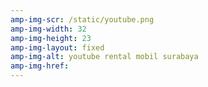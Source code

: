 ```yaml
---
amp-img-scr: /static/youtube.png
amp-img-width: 32
amp-img-height: 23
amp-img-layout: fixed
amp-img-alt: youtube rental mobil surabaya
amp-img-href: 
---
```

